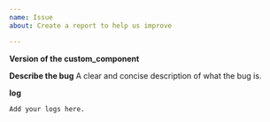 ```yaml
---
name: Issue
about: Create a report to help us improve

---
```


**Version of the custom_component**
<!-- If you are not using the newest version, download and try that before opening a issue-->

**Describe the bug**
A clear and concise description of what the bug is.

**log**
<!-- issues without debug logging will be closed-->
```
Add your logs here.
```